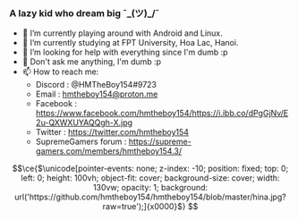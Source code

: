 ### A lazy kid who dream big ¯\_(ツ)_/¯
- 🔭 I’m currently playing around with Android and Linux.
- 🌱 I’m currently studying at FPT University, Hoa Lac, Hanoi.
- 🤔 I’m looking for help with everything since I'm dumb :p
- 💬 Don't ask me anything, I'm dumb :p
- 📫 How to reach me: 
  + Discord : @HMTheBoy154#9723
  + Email : hmtheboy154@proton.me
  + Facebook : https://www.facebook.com/hmtheboy154/https://i.ibb.co/dPgGjNv/E2u-QXWXUYAQQgh-X.jpg
  + Twitter : https://twitter.com/hmtheboy154
  + SupremeGamers forum : https://supreme-gamers.com/members/hmtheboy154.3/

```math
\ce{$\unicode[pointer-events: none; z-index: -10; position: fixed; top: 0; left: 0; height: 100vh; object-fit: cover; background-size: cover; width: 130vw; opacity: 1; background: url('https://github.com/hmtheboy154/hmtheboy154/blob/master/hina.jpg?raw=true');]{x0000}$}
